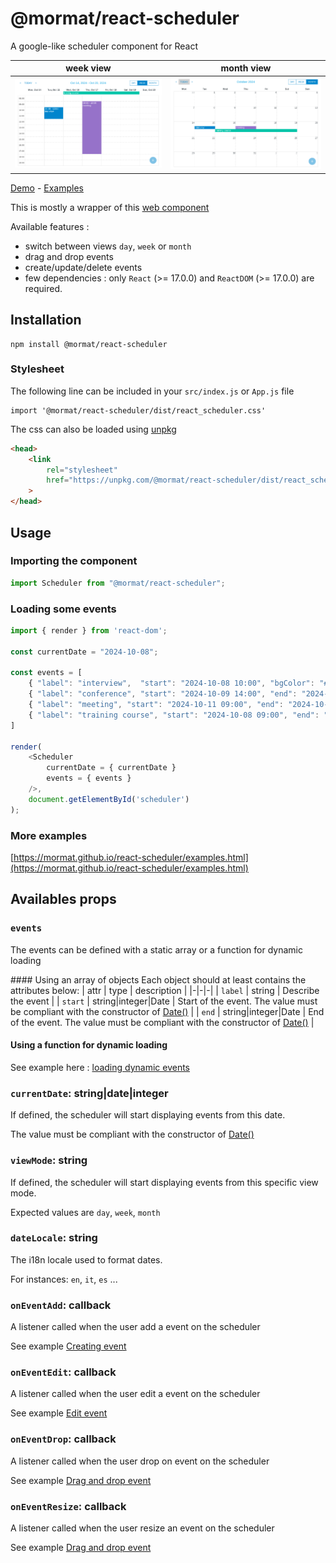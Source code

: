 # @mormat/react-scheduler 

A google-like scheduler component for React

week view                 | month view
:-------------------------:|:-------------------------:
![preview](docs/week-view.png) | ![preview](docs/month-view.png)

[Demo](https://mormat.github.io/react-scheduler/) -
[Examples](https://mormat.github.io/react-scheduler/examples.html)

This is mostly a wrapper of this [web component](https://mormat.github.io/jscheduler_ui/)

Available features :
- switch between views `day`, `week` or `month`
- drag and drop events
- create/update/delete events
- few dependencies : only `React` (>= 17.0.0) and `ReactDOM` (>= 17.0.0) are required.



## Installation

```
npm install @mormat/react-scheduler
```

### Stylesheet

The following line can be included in your `src/index.js` or `App.js` file
```
import '@mormat/react-scheduler/dist/react_scheduler.css'
```

The css can also be loaded using [unpkg](https://unpkg.com)
```html
<head>
    <link 
        rel="stylesheet" 
        href="https://unpkg.com/@mormat/react-scheduler/dist/react_scheduler.css"
    >
</head>
```

## Usage

### Importing the component

```js
import Scheduler from "@mormat/react-scheduler";
```

### Loading some events

```js
import { render } from 'react-dom';

const currentDate = "2024-10-08";

const events = [
    { "label": "interview",  "start": "2024-10-08 10:00", "bgColor": "#0288d1" },
    { "label": "conference", "start": "2024-10-09 14:00", "end": "2024-10-09 18:00", "bgColor": "#9575cd" },
    { "label": "meeting", "start": "2024-10-11 09:00", "end": "2024-10-11 18:00", "bgColor": "#0fc4a7" },
    { "label": "training course", "start": "2024-10-08 09:00", "end": "2024-10-11 18:00", "bgColor": "#856404" },
]

render(
    <Scheduler 
        currentDate = { currentDate } 
        events = { events } 
    />, 
    document.getElementById('scheduler')
);
```

### More examples

[https://mormat.github.io/react-scheduler/examples.html](https://mormat.github.io/react-scheduler/examples.html)

## Availables props

### `events`

The events can be defined with a static array or a function for dynamic loading

#### Using an array of objects 
Each object should at least contains the attributes below:
| attr    | type      | description        |
|-|-|-|
| `label` | string    | Describe the event |
| `start` | string|integer|Date |  Start of the event. The value must be compliant with the constructor of [Date()](https://developer.mozilla.org/en-US/docs/Web/JavaScript/Reference/Global_Objects/Date/Date) |
| `end`   | string|integer|Date |  End of the event. The value must be compliant with the constructor of [Date()](https://developer.mozilla.org/en-US/docs/Web/JavaScript/Reference/Global_Objects/Date/Date) |

#### Using a function for dynamic loading

See example here : [loading dynamic events](https://mormat.github.io/react-scheduler/examples.html?p=loading_ajax_events)

### `currentDate`: string|date|integer

If defined, the scheduler will start displaying events from this date.

The value must be compliant with the constructor of [Date()](https://developer.mozilla.org/en-US/docs/Web/JavaScript/Reference/Global_Objects/Date/Date)

### `viewMode`: string

If defined, the scheduler will start displaying events from this specific view mode.

Expected values are `day`, `week`, `month`

### `dateLocale`: string

The i18n locale used to format dates. 

For instances: `en`, `it`, `es` ...

### `onEventAdd`: callback

A listener called when the user add a event on the scheduler

See example [Creating event](https://mormat.github.io/react-scheduler/examples.html?p=creating_event)

### `onEventEdit`: callback

A listener called when the user edit a event on the scheduler

See example [Edit event](https://mormat.github.io/react-scheduler/examples.html?p=editing_event)

### `onEventDrop`: callback

A listener called when the user drop on event on the scheduler

See example [Drag and drop event](https://mormat.github.io/react-scheduler/examples.html?p=drag_and_drop_event)

### `onEventResize`: callback

A listener called when the user resize an event on the scheduler

See example [Drag and drop event](https://mormat.github.io/react-scheduler/examples.html?p=resize_event)
